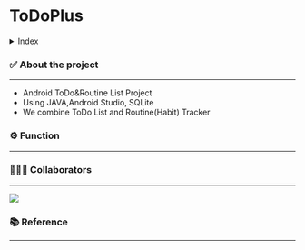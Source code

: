 # ToDoPlus

<details>
<summary><bold> Index </bold></summary>
<div markdown="1">

1. [About the project](#about-the-project)
2. [Function](#function)
3. [Collaborators] (#collaborators)
4. [Reference](#reference)

</div>
</details> 

### ✅ About the project
---
- Android ToDo&Routine List Project
- Using JAVA,Android Studio, SQLite
- We combine ToDo List and Routine(Habit) Tracker



### ⚙️ Function
---

### 🧚🏻‍♀️ Collaborators
---
<a href = "https://github.com/Tanu-N-Prabhu/Python/graphs/contributors">
  <img src = "https://contrib.rocks/image?repo = eunbicho/ToDoPlus"/>
</a>

### 📚 Reference
---

